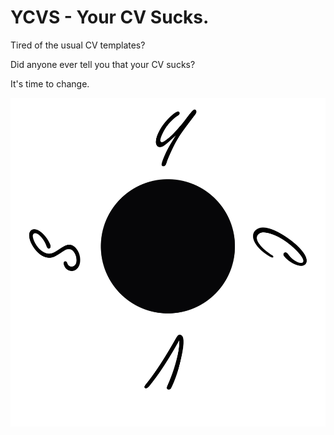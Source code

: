 # YCVS - Your CV Sucks. 

Tired of the usual CV templates? 

Did anyone ever tell you that your CV sucks? 

It's time to change.


![alt text](https://github.com/A7ocin/YCVS/blob/master/img/logo.png?raw=true)
